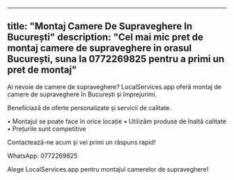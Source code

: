 
---
title: "Montaj Camere De Supraveghere In București"
description: "Cel mai mic pret de montaj camere de supraveghere in orasul București, suna la 0772269825 pentru a primi un pret de montaj"
---


Ai nevoie de camere de supraveghere? 
LocalServices.app oferă montaj de camere de supraveghere în București și împrejurimi.

Beneficiază de oferte personalizate și servicii de calitate.

• Montajul se poate face în orice locație 
• Utilizăm produse de înaltă calitate 
• Prețurile sunt competitive 

Contactează-ne acum și vei primi un răspuns rapid!

WhatsApp: 0772269825 

Alege LocalServices.app pentru montajul camerelor de supraveghere!
